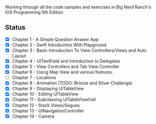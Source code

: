 Working through all the code samples and exercises in Big Nerd Ranch's IOS Programming 5th Edition

Status
-----
- [x] Chapter 1 - A Simple Question Answer App
- [x] Chapter 2 - Swift Introduction With Playground
- [x] Chapter 3 - Basic Introduction To View Controllers/Views and Auto Layout
- [x] Chapter 4 - UITextField and Introduction to Delegates
- [x] Chapter 5 - View Controllers and Tab View Controller
- [x] Chapter 6 - Using Map View and various features.
- [ ] Chapter 7 - Locations
- [x] Chapter 8 - Animation (TODO: Bronze and Silver Challenge)
- [x] Chapter 9 - Displaying UITableView
- [x] Chapter 10 - Editing UITableView
- [x] Chapter 11 - Subclassing UITableViewCell
- [x] Chapter 12 - Stack Views/Segues
- [x] Chapter 13 - UINavigationController
- [x] Chapter 14 - Camera
